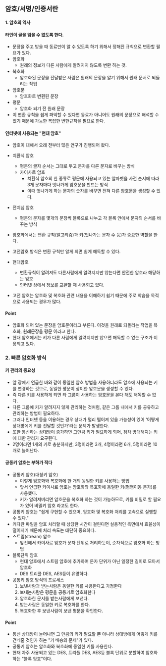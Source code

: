 ## 암호/서명/인증서란

#### 1. 암호의 역사

#### 타인이 글을 읽을 수 없도록 한다.
- 문장을 주고 받을 때 동료만이 알 수 있도록 하기 위해서 정해진 규칙으로 변환할 필요가 있다.
- 암호화
  - 원래의 정보가 다른 사람에게 알려지지 않도록 변환 하는 것.
- 복호화
  - 암호화된 문장을 전달받은 사람은 원래의 문장을 알기 위해서 원래 문서로 되돌리는 작업
- 암호문
  - 암호화로 변횐된 문장
- 평문
  - 암호화 되기 전 원래 문장
- 이 변환 규칙을 쉽게 파악할 수 있다면 동료가 아니어도 원래의 문장으로 해석할 수 있기 때문에 가능한 복잡한 변한규칙을 필요로 한다.

#### 인터넷에 사용되는 "현대 암호"
- 암호이 대해서 오래 전부터 많은 연구가 진행되어 왔다.
- 치환식 암호
  - 평문의 글자 순서는 그대로 두고 문자를 다른 문자로 바꾸는 방식
  - 카이사르 암호
    - 치환식 암호의 한 종류로 평문에 사용되고 있는 알파벳을 사전 순서에 따라 3개 문자마다 엇나가게 암호문을 만드는 방식
    - 이때 엇나가게 하는 문자의 숫자를 바꾸면 전혀 다른 암호문을 생성할 수 있다.

- 전치심 암호
  - 평문의 문자를 몇개의 문장씩 블록으로 나누고 각 블록 안에서 문자의 순서를 바꾸는 방식
- 암호화에서는 변환 규칙(알고리즘)과 키(엇나가는 문자 수 등)가 중요한 역할을 한다.
- 고전암호 방식은 변환 규칙만 알게 되면 쉽게 해독할 수 있다.
- 현대암호
  - 변환규칙이 알려져도 다른사람에게 알려지지만 않는다면 안전한 암호라 해당하는 암호
  - 인터넷 상에서 정보를 교환할 때 사용되고 있다.
- 고전 암호는 암호화 및 복호화 관련 내용을 이해하기 쉽기 때문에 주로 학습을 목적으로 사용되는 경우가 많다.

#### Point
- 암호화 되어 있는 문장을 암호문이라고 부른다. 이것을 원래로 되돌리는 작업을 복호화, 원래문장을 평문 이라고 한다.
- 현대 암호에서는 키가 다른 사람에게 알려지지만 않으면 해독할 수 없는 구조가 이용되고 있다.

### 2. 빠른 암호화 방식
#### 키 관리의 중요성
- 앞 장에서 언급한 바와 같이 동일한 암호 방법을 사용하더라도 암호에 사용되는 키를 변경하는 것으로, 동일한 평문이 상이한 암호문을 생성할 수 있다.
- 즉 다른 키를 사용하게 되면 타 그룹이 사용하는 암호문을 본다 해도 해독할 수 없다.
- 다른 그룹에 키가 알려지지 않게 관리하는 것처럼, 같은 그룹 내에서 키를 공유하고 관리하는 방법이 필요하다.
- 그러나 인터넷 등을 이용하는 경우 상대가 멀리 떨어져 있을 가능성이 있어 '어떻게 상대방에게 키를 전달할 것인가'라는 문제가 발생한다.
- 또한 통신하는 상대방이 증가하면 그만큼 키가 필요하게 되어, 점차 방대해지는 키에 대한 관리가 요구된다.
- 2명이라면 1개의 키로 충분하지만, 3명이라면 3개, 4명이라면 6개, 5명이라면 10개로 늘어난다.

#### 공동키 암호는 부하가 적다
- 공통키 암호(대칭키 암호)
  - 이렇게 암호화와 복호화에 한 개의 동일한 키를 사용하는 방법
  - 앞서 언급한 카이사르 암호는 암호화와 복호화에 동일한 키(평행이동 문자)를 사용했다.
  - 키가 알려져버리면 암호문을 복호화 하는 것이 가능하므로, 키를 비밀로 할 필요가 있어 비밀키 암호 라고도 한다.
- 공통키 암호는 "쉽게 구현할 수 있으며, 암호화 및 복호화 처리를 고속으로 실행할 수 있다."
- 커다란 파일을 암호 처리할 때 상당한 시간이 걸린다면 실용적인 측면에서 효율성이 떨이지기 때문에 처리 속도는 대단히 중요하다.
- 스트림(stream) 암호
  - 앞전에서 카이사르 암호가 문자 단위로 처리하듯이, 순차적으로 암호화 하는 방법
- 블록단위 암호
  - 현대 암호에서 스트림 암호에 추가하여 문자 단위가 아닌 일정한 길이로 모아서 암호화
  - DES 트리플 DES, AES등이 유명하다.
- 공통키 암호 방식의 프로세스
  1. 보낸사람과 받는사람은 동일한 키를 사용한다고 가정한다
  2. 보내는사람은 평문을 공통키로 암호화한다
  3. 암호화한 문서를 받는사람에게 보낸다.
  4. 받는사람은 동일한 키로 복호화를 한다.
  5. 복호화한 후 보낸사람이 보낸 평문을 확인한다.

#### Point
- 통신 상대방이 늘어나면 그 만큼의 키가 필요할 뿐 아니라 상대방에게 어떻게 키를 건네줄 것인가 하는 "키 배송의 문제"가 있다.
- 공통키 암호는 암호화와 복호화에 동일한 키를 사용한다.
- 현재 자주 사용되고 있는 DES, 트리플 DES, AES등 블록 단위로 분할하여 암호화하는 "블록 암호"이다.